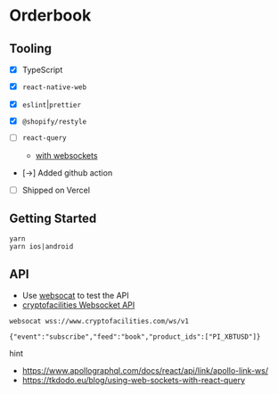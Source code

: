 # Orderbook

## Tooling

- [x] TypeScript
- [x] `react-native-web`
- [x] `eslint`|`prettier`
- [x] `@shopify/restyle`
- [ ] `react-query`

  - [with websockets](https://tkdodo.eu/blog/using-web-sockets-with-react-query)

- [->] Added github action
- [ ] Shipped on Vercel

## Getting Started

```console
yarn
yarn ios|android
```

## API

- Use [websocat](https://github.com/vi/websocat) to test the API
- [cryptofacilities Websocket API](https://support.cryptofacilities.com/hc/en-us/articles/360000538773-Book)

```console
websocat wss://www.cryptofacilities.com/ws/v1
```

```console
{"event":"subscribe","feed":"book","product_ids":["PI_XBTUSD"]}
```


hint

- https://www.apollographql.com/docs/react/api/link/apollo-link-ws/
- https://tkdodo.eu/blog/using-web-sockets-with-react-query
